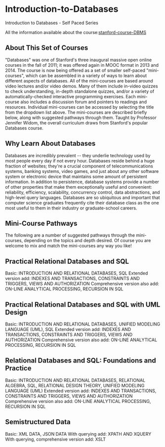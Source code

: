 # Introduction-to-Databases
Introduction to Databases - Self Paced Series

All the information available about the course:[stanford-course-DBMS](https://lagunita.stanford.edu/courses/DB/2014/SelfPaced/about)

## About This Set of Courses
"Databases" was one of Stanford's three inaugural massive open online courses in the fall of 2011; it was offered again in MOOC format in 2013 and 2014. The course is now being offered as a set of smaller self-paced "mini-courses", which can be assembled in a variety of ways to learn about different aspects of databases. All of the mini-courses are based around video lectures and/or video demos. Many of them include in-video quizzes to check understanding, in-depth standalone quizzes, and/or a variety of automatically-checked interactive programming exercises. Each mini-course also includes a discussion forum and pointers to readings and resources. Individual mini-courses can be accessed by selecting the title from the dropdown list above. The mini-courses are described briefly below, along with suggested pathways through them. Taught by Professor Jennifer Widom, the overall curriculum draws from Stanford's popular Databases course.

## Why Learn About Databases
Databases are incredibly prevalent -- they underlie technology used by most people every day if not every hour. Databases reside behind a huge fraction of websites; they're a crucial component of telecommunications systems, banking systems, video games, and just about any other software system or electronic device that maintains some amount of persistent information. In addition to persistence, database systems provide a number of other properties that make them exceptionally useful and convenient: reliability, efficiency, scalability, concurrency control, data abstractions, and high-level query languages. Databases are so ubiquitous and important that computer science graduates frequently cite their database class as the one most useful to them in their industry or graduate-school careers.

## Mini-Course Pathways

The following are a number of suggested pathways through the mini-courses, depending on the topics and depth desired. Of course you are welcome to mix and match the mini-courses any way you like!

## Practical Relational Databases and SQL

Basic: INTRODUCTION AND RELATIONAL DATABASES, SQL
Extended version add: INDEXES AND TRANSACTIONS, CONSTRAINTS AND TRIGGERS, VIEWS AND AUTHORIZATION
Comprehensive version also add: ON-LINE ANALYTICAL PROCESSING, RECURSION IN SQL

## Practical Relational Databases and SQL with UML Design

Basic: INTRODUCTION AND RELATIONAL DATABASES, UNIFIED MODELING LANGUAGE (UML), SQL
Extended version add: INDEXES AND TRANSACTIONS, CONSTRAINTS AND TRIGGERS, VIEWS AND AUTHORIZATION
Comprehensive version also add: ON-LINE ANALYTICAL PROCESSING, RECURSION IN SQL

## Relational Databases and SQL: Foundations and Practice

Basic: INTRODUCTION AND RELATIONAL DATABASES, RELATIONAL ALGEBRA, SQL, RELATIONAL DESIGN THEORY, UNIFIED MODELING LANGUAGE (UML) 
Extended version add: INDEXES AND TRANSACTIONS, CONSTRAINTS AND TRIGGERS, VIEWS AND AUTHORIZATION
Comprehensive version also add: ON-LINE ANALYTICAL PROCESSING, RECURSION IN SQL

## Semistructured Data

Basic: XML DATA, JSON DATA 
With querying add: XPATH AND XQUERY
With querying, comprehensive version add: XSLT

